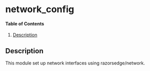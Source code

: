 # network_config

#### Table of Contents

1. [Description](#description)

## Description

This module set up network interfaces using razorsedge/network.
